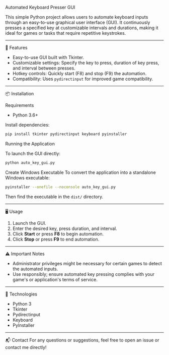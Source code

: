 Automated Keyboard Presser GUI

This simple Python project allows users to automate keyboard inputs through an easy-to-use graphical user interface (GUI). It continuously presses a specified key at customizable intervals and durations, making it ideal for games or tasks that require repetitive keystrokes.

---

🚀 Features
- Easy-to-use GUI built with Tkinter.
- Customizable settings: Specify the key to press, duration of key press, and interval between presses.
- Hotkey controls: Quickly start (F8) and stop (F9) the automation.
- Compatibility: Uses `pydirectinput` for improved game compatibility.

---

📦 Installation

Requirements
- Python 3.6+

Install dependencies:
```bash
pip install tkinter pydirectinput keyboard pyinstaller
```

Running the Application

To launch the GUI directly:
```bash
python auto_key_gui.py
```

Create Windows Executable
To convert the application into a standalone Windows executable:

```bash
pyinstaller --onefile --noconsole auto_key_gui.py
```

Then find the executable in the `dist/` directory.

---

🖥 Usage

1. Launch the GUI.
2. Enter the desired key, press duration, and interval.
3. Click **Start** or press **F8** to begin automation.
4. Click **Stop** or press **F9** to end automation.

---

⚠️ Important Notes
- Administrator privileges might be necessary for certain games to detect the automated inputs.
- Use responsibly; ensure automated key pressing complies with your game's or application's terms of service.

---

🔧 Technologies
- Python 3
- Tkinter
- Pydirectinput
- Keyboard
- PyInstaller


---

📬 Contact
For any questions or suggestions, feel free to open an issue or contact me directly!

